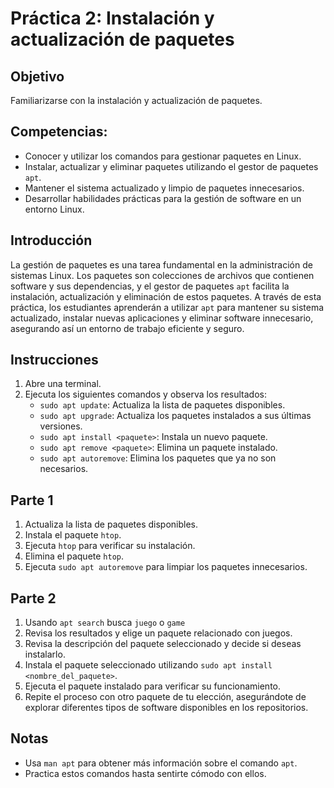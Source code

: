 # Práctica 2: Instalación y actualización de paquetes 

## Objetivo
Familiarizarse con la instalación y actualización de paquetes.

## Competencias:

- Conocer y utilizar los comandos para gestionar paquetes en Linux.
- Instalar, actualizar y eliminar paquetes utilizando el gestor de paquetes `apt`.
- Mantener el sistema actualizado y limpio de paquetes innecesarios.
- Desarrollar habilidades prácticas para la gestión de software en un entorno Linux.

## Introducción
La gestión de paquetes es una tarea fundamental en la administración de sistemas Linux. Los paquetes son colecciones de archivos que contienen software y sus dependencias, y el gestor de paquetes `apt` facilita la instalación, actualización y eliminación de estos paquetes. A través de esta práctica, los estudiantes aprenderán a utilizar `apt` para mantener su sistema actualizado, instalar nuevas aplicaciones y eliminar software innecesario, asegurando así un entorno de trabajo eficiente y seguro.

## Instrucciones
1. Abre una terminal.
2. Ejecuta los siguientes comandos y observa los resultados:
    - `sudo apt update`: Actualiza la lista de paquetes disponibles.
    - `sudo apt upgrade`: Actualiza los paquetes instalados a sus últimas versiones.
    - `sudo apt install <paquete>`: Instala un nuevo paquete.
    - `sudo apt remove <paquete>`: Elimina un paquete instalado.
    - `sudo apt autoremove`: Elimina los paquetes que ya no son necesarios.

## Parte 1
1. Actualiza la lista de paquetes disponibles.
2. Instala el paquete `htop`.
3. Ejecuta `htop` para verificar su instalación.
4. Elimina el paquete `htop`.
5. Ejecuta `sudo apt autoremove` para limpiar los paquetes innecesarios.

## Parte 2
1. Usando `apt search` busca `juego` o `game` 
2. Revisa los resultados y elige un paquete relacionado con juegos.
3. Revisa la descripción del paquete seleccionado y decide si deseas instalarlo.
4. Instala el paquete seleccionado utilizando `sudo apt install <nombre_del_paquete>`.
5. Ejecuta el paquete instalado para verificar su funcionamiento.
6. Repite el proceso con otro paquete de tu elección, asegurándote de explorar diferentes tipos de software disponibles en los repositorios.

## Notas
- Usa `man apt` para obtener más información sobre el comando `apt`.
- Practica estos comandos hasta sentirte cómodo con ellos.
